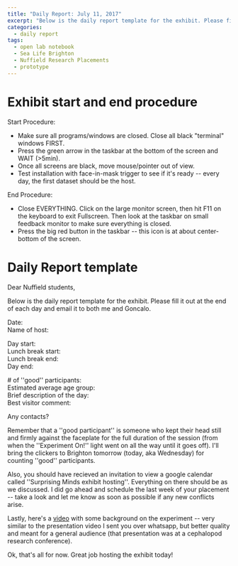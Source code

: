```yaml
---
title: "Daily Report: July 11, 2017"
excerpt: "Below is the daily report template for the exhibit. Please fill it out at the end of each day and email it to both me and Goncalo.  "
categories:
  - daily report
tags:
  - open lab notebook
  - Sea Life Brighton
  - Nuffield Research Placements
  - prototype
---
```


# Exhibit start and end procedure

Start Procedure:  
 - Make sure all programs/windows are closed. Close all black "terminal" windows FIRST.  
 - Press the green arrow in the taskbar at the bottom of the screen and WAIT (>5min).  
 - Once all screens are black, move mouse/pointer out of view.  
 - Test installation with face-in-mask trigger to see if it's ready -- every day, the first dataset should be the host.  

End Procedure:  
 - Close EVERYTHING. Click on the large monitor screen, then hit F11 on the keyboard to exit Fullscreen. Then look at the taskbar on small feedback monitor to make sure everything is closed.  
 - Press the big red button in the taskbar -- this icon is at about center-bottom of the screen. 

# Daily Report template

Dear Nuffield students, 

Below is the daily report template for the exhibit. Please fill it out at the end of each day and email it to both me and Goncalo.

Date:  
Name of host:  

Day start:  
Lunch break start:  
Lunch break end:  
Day end:  

\# of ''good'' participants:  
Estimated average age group:  
Brief description of the day:  
Best visitor comment:  

Any contacts?

Remember that a ''good participant'' is someone who kept their head still and firmly against the faceplate for the full duration of the session (from when the ''Experiment On!'' light went on all the way until it goes off). I'll bring the clickers to Brighton tomorrow (today, aka Wednesday) for counting ''good'' participants.

Also, you should have recieved an invitation to view a google calendar called ''Surprising Minds exhibit hosting''. Everything on there should be as we discussed. I did go ahead and schedule the last week of your placement -- take a look and let me know as soon as possible if any new conflicts arise.

Lastly, here's a [video](https://youtu.be/icP0vaKZ6OE) with some background on the experiment -- very similar to the presentation video I sent you over whatsapp, but better quality and meant for a general audience (that presentation was at a cephalopod research conference).

Ok, that's all for now. Great job hosting the exhibit today!
